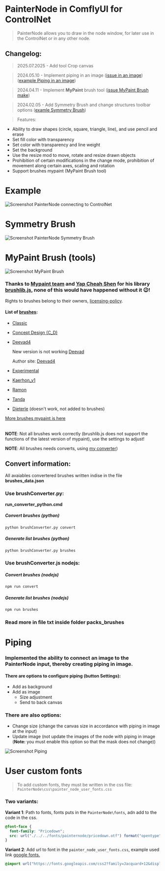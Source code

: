 # PainterNode in ComflyUI for ControlNet

> PainterNode allows you to draw in the node window, for later use in the ControlNet or in any other node.

## Changelog:

> 2025.07.2025 - Add tool Crop canvas

> 2024.05.10 - Implement piping in an image ([issue in an image](https://github.com/AlekPet/ComfyUI_Custom_Nodes_AlekPet/issues/24)) ([example Piping in an image](#piping))

> 2024.04.11 - Implement **MyPaint** brush tool ([issue MyPaint Brush make](https://github.com/AlekPet/ComfyUI_Custom_Nodes_AlekPet/issues/36))

> 2024.02.05 - Add Symmetry Brush and change structures toolbar options ([examle Symmetry Brush](#symmetry-brush))

> Features:

- Ability to draw shapes (circle, square, triangle, line), and use pencil and erase
- Set fill color with transparency
- Set color with transparency and line weight
- Set the background
- Use the resize mod to move, rotate and resize drawn objects
- Prohibition of certain modifications in the change mode, prohibition of movement along certain axes, scaling and rotation
- Support brushes mypaint (MyPaint Brush tool)

# Example

![Screenshot PainterNode connecting to ControlNet](https://github.com/AlekPet/ComfyUI_Custom_Nodes_AlekPet/raw/master/PainterNode/painter_node_example.jpg)

# Symmetry Brush

![Screenshot PainterNode Symmetry Brush](https://github.com/AlekPet/ComfyUI_Custom_Nodes_AlekPet/raw/master/PainterNode/symmetryBrush.jpg)

# MyPaint Brush (tools)

![Screenshot MyPaint Brush](https://github.com/AlekPet/ComfyUI_Custom_Nodes_AlekPet/raw/master/PainterNode/mypaintBrush.jpg)

### Thanks to [Mypaint team](https://github.com/mypaint "Github mypaint") and [Yap Cheah Shen](https://github.com/yapcheahshen "Github Yap Cheah Shen") for his library [brushlib.js](https://github.com/yapcheahshen/brushlib.js "Github brushlib.js"), none of this would have happened without it 😉!

Rights to brushes belong to their owners, [licensing-policy](https://github.com/mypaint/mypaint-brushes?tab=readme-ov-file#licensing-policy).

#### List of [brushes](https://github.com/mypaint/mypaint-brushes/tree/master/brushes "Brushes"):

- [Classic](https://github.com/mypaint/mypaint-brushes/tree/master/brushes/classic)
- [Concept Design (C_D)](https://github.com/mypaint/mypaint/wiki/Brush-Packages#concept-design-c_d)
- [Deevad4](https://www.davidrevoy.com/article55/mypaint-v4-brushkit)

  New version is not working [Deevad](https://github.com/mypaint/mypaint-brushes/tree/master/brushes/deevad)

  Author site: [Deevad4](https://www.davidrevoy.com)

- [Experimental](https://github.com/mypaint/mypaint-brushes/tree/master/brushes/experimental)
- [Kaerhon_v1](https://github.com/mypaint/mypaint-brushes/tree/master/brushes/kaerhon_v1)
- [Ramon](https://github.com/mypaint/mypaint-brushes/tree/master/brushes/ramon)
- [Tanda](https://github.com/mypaint/mypaint-brushes/tree/master/brushes/tanda)
- [Dieterle](https://github.com/mypaint/mypaint-brushes/tree/master/brushes/dieterle) (doesn't work, not added to brushes)

[More brushes mypaint is here](https://github.com/mypaint/mypaint/wiki/Brush-Packages)

######

**NOTE**: Not all brushes work correctly (brushlib.js does not support the functions of the latest version of mypaint), use the settings to adjust!

**NOTE**: All brushes needs converts, using [my converter](https://github.com/AlekPet/brushlib.js))

## Convert information:

All avaiables convertered brushes written indise in the file **brushes_data.json**

### Use brushConverter.py:

**run_converter_python.cmd**

##### Convert brushes (python)

```bash
python brushConverter.py convert
```

##### Generate list brushes (python)

```bash
python brushConverter.py brushes
```

### Use brushConverter.js nodejs:

##### Convert brushes (nodejs)

```bash
npm run convert
```

##### Generate list brushes (nodejs)

```bash
npm run brushes
```

### Read more in file txt inside folder packs_brushes

# Piping

### Implemented the ability to connect an image to the PainterNode input, thereby creating piping in image.

#### There are options to configure piping (button Settings):

- Add as background
- Add as image
  - Size adjustment
  - Send to back canvas

### There are also options:

- Change size (change the canvas size in accordance with piping in image at the input)
- Update image (not update the images of the node with piping in image (**Note:** you must enable this option so that the mask does not change))

![Screenshot Piping](https://github.com/AlekPet/ComfyUI_Custom_Nodes_AlekPet/raw/master/PainterNode/pipingImage.jpg)

# User custom fonts

> To add custom fonts, they must be written in the css file: `PainterNode\css\painter_node_user_fonts.css`

### Two variants:

**Variant 1**: Path to fonts, fonts puts in the `PainterNode\fonts`, adn add to the code in the css.

```css
@font-face {
  font-family: "Pricedown";
  src: url("./../../fonts/painternode/pricedown.otf") format("opentype");
}
```

**Variant 2**: Add url to font in the `painter_node_user_fonts.css`, example used link [google fonts.](https://fonts.google.com/)

```css
@import url("https://fonts.googleapis.com/css2?family=Jacquard+12&display=swap");
```
